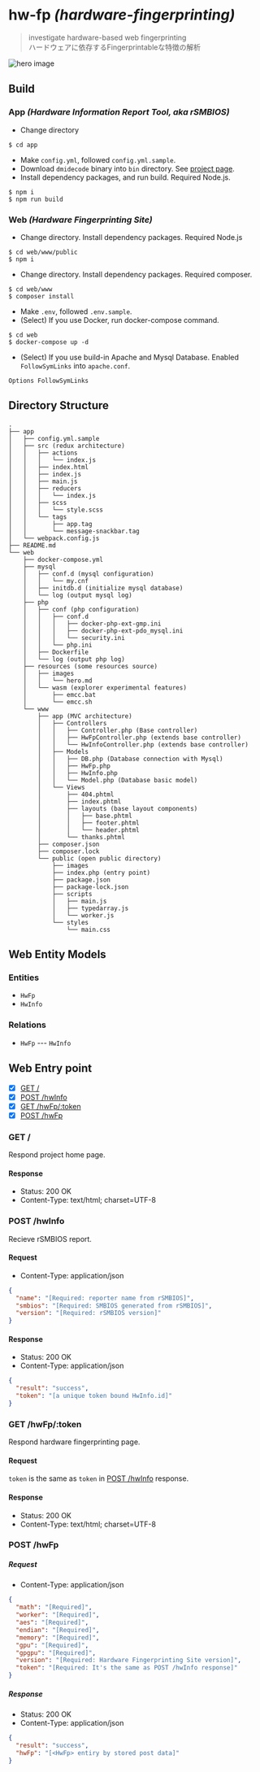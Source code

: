 # hw-fp _(hardware-fingerprinting)_

> investigate hardware-based web fingerprinting  
> ハードウェアに依存するFingerprintableな特徴の解析

![hero image](web/www/public/images/hero.svg)

## Build
### App _(Hardware Information Report Tool, aka rSMBIOS)_
- Change directory
```
$ cd app
```
- Make `config.yml`, followed `config.yml.sample`.
- Download `dmidecode` binary into `bin` directory. See [project page](http://www.nongnu.org/dmidecode/).
- Install dependency packages, and run build. Required Node.js.
```
$ npm i
$ npm run build
```

### Web _(Hardware Fingerprinting Site)_
- Change directory. Install dependency packages. Required Node.js
```
$ cd web/www/public
$ npm i
```
- Change directory. Install dependency packages. Required composer.
```
$ cd web/www
$ composer install
```
- Make `.env`, followed `.env.sample`.
- (Select) If you use Docker, run docker-compose command.
```
$ cd web
$ docker-compose up -d
```
- (Select) If you use build-in Apache and Mysql Database. Enabled `FollowSymLinks` into `apache.conf`.
```
Options FollowSymLinks
```

## Directory Structure
```
.
├── app
│   ├── config.yml.sample
│   ├── src (redux architecture)
│   │   ├── actions
│   │   │   └── index.js
│   │   ├── index.html
│   │   ├── index.js
│   │   ├── main.js
│   │   ├── reducers
│   │   │   └── index.js
│   │   ├── scss
│   │   │   └── style.scss
│   │   └── tags
│   │       ├── app.tag
│   │       └── message-snackbar.tag
│   └── webpack.config.js
├── README.md
└── web
    ├── docker-compose.yml
    ├── mysql
    │   ├── conf.d (mysql configuration)
    │   │   └── my.cnf
    │   ├── initdb.d (initialize mysql database)
    │   └── log (output mysql log)
    ├── php
    │   ├── conf (php configuration)
    │   │   ├── conf.d
    │   │   │   ├── docker-php-ext-gmp.ini
    │   │   │   ├── docker-php-ext-pdo_mysql.ini
    │   │   │   └── security.ini
    │   │   └── php.ini
    │   ├── Dockerfile
    │   └── log (output php log)
    ├── resources (some resources source)
    │   ├── images
    │   │   └── hero.md
    │   └── wasm (explorer experimental features)
    │       ├── emcc.bat
    │       └── emcc.sh
    └── www
        ├── app (MVC architecture)
        │   ├── Controllers
        │   │   ├── Controller.php (Base controller)
        │   │   ├── HwFpController.php (extends base controller)
        │   │   └── HwInfoController.php (extends base controller)
        │   ├── Models
        │   │   ├── DB.php (Database connection with Mysql)
        │   │   ├── HwFp.php
        │   │   ├── HwInfo.php
        │   │   └── Model.php (Database basic model)
        │   └── Views
        │       ├── 404.phtml
        │       ├── index.phtml
        │       ├── layouts (base layout components)
        │       │   ├── base.phtml
        │       │   ├── footer.phtml
        │       │   └── header.phtml
        │       └── thanks.phtml
        ├── composer.json
        ├── composer.lock
        └── public (open public directory)
            ├── images
            ├── index.php (entry point)
            ├── package.json
            ├── package-lock.json
            ├── scripts
            │   ├── main.js
            │   ├── typedarray.js
            │   └── worker.js
            └── styles
                └── main.css
```

## Web Entity Models
### Entities
- `HwFp`
- `HwInfo`
### Relations
- `HwFp` --- `HwInfo`

## Web Entry point
- [x] [GET /](#get)
- [x] [POST /hwInfo](#post-hwinfo)
- [x] [GET /hwFp/:token](#get-hwfptoken)
- [x] [POST /hwFp](#post-hwfp)
### GET /
Respond project home page.
#### Response
- Status: 200 OK
- Content-Type: text/html; charset=UTF-8
### POST /hwInfo
Recieve rSMBIOS report.
#### Request
- Content-Type: application/json
```json
{
  "name": "[Required: reporter name from rSMBIOS]",
  "smbios": "[Required: SMBIOS generated from rSMBIOS]",
  "version": "[Required: rSMBIOS version]"
}
```
#### Response
- Status: 200 OK
- Content-Type: application/json
```json
{
  "result": "success",
  "token": "[a unique token bound HwInfo.id]"
}
```
### GET /hwFp/:token
Respond hardware fingerprinting page.
#### Request
`token` is the same as `token` in [POST /hwInfo](#post-hwinfo) response.
#### Response
- Status: 200 OK
- Content-Type: text/html; charset=UTF-8
### POST /hwFp
##### Request
- Content-Type: application/json
```json
{
  "math": "[Required]",
  "worker": "[Required]",
  "aes": "[Required]",
  "endian": "[Required]",
  "memory": "[Required]",
  "gpu": "[Required]",
  "gpgpu": "[Required]",
  "version": "[Required: Hardware Fingerprinting Site version]",
  "token": "[Required: It's the same as POST /hwInfo response]"
}
```
##### Response
- Status: 200 OK
- Content-Type: application/json
```json
{
  "result": "success",
  "hwFp": "[<HwFp> entiry by stored post data]"
}
```
